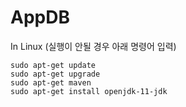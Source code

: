 # AppDB

In Linux (실행이 안될 경우 아래 명령어 입력)
```
sudo apt-get update
sudo apt-get upgrade
sudo apt-get maven
sudo apt-get install openjdk-11-jdk
```
